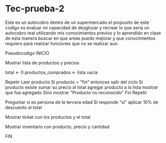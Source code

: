 # Tec-prueba-2
Este es un autocobro dentro de un supermercado el proposito de este codigo es evaluar mi capacidad de dezglozar y recrear lo que seria un autocobro real utilizando mis conocimientos previos y lo aprendido en clase de esta manera buscar en que areas puedo mejorar y que conocimientos requiero para realizar funciones que no se realizar aun. 

Pseudocodigo
INICIO

Mostrar lista de productos y precios

total ← 0
productos_comprados ← lista vacía

Repetir
    Leer producto
    Si producto = "fin" entonces
        salir del ciclo
    Si producto existe
        sumar su precio al total
        agregar producto a la lista
        mostrar que fue agregado
    Sino
        mostrar "Producto no reconocido"
Fin Repetir

Preguntar si es persona de la tercera edad
Si responde "si"
    aplicar 10% de descuento al total

Mostrar ticket con los productos y el total

Mostrar inventario con producto, precio y cantidad

FIN
